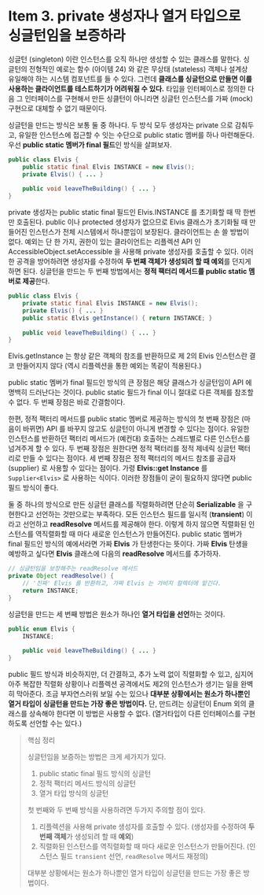 # Item 3. private 생성자나 열거 타입으로 싱글턴임을 보증하라

싱글턴 (singleton) 이란 인스턴스를 오직 하나만 생성할 수 있는 클래스를 말한다. 싱글턴의 전형적인 예로는 함수 (아이템 24) 와 같은 무상태 (stateless) 객체나 설계상 유일해야 하는 시스템 컴포넌트를 들 수 있다. 그런데 **클래스를 싱글턴으로 만들면 이를 사용하는 클라이언트를 테스트하기가 어려워질 수 있다.** 타입을 인터페이스로 정의한 다음 그 인터페이스를 구현해서 만든 싱클턴이 아니라면 싱글턴 인스턴스를 가짜 (mock) 구현으로 대체할 수 없기 때문이다.

싱글턴을 만드는 방식은 보통 둘 중 하나다. 두 방식 모두 생성자는 private 으로 감춰두고, 유일한 인스턴스에 접근할 수 잇는 수단으로 public static 멤버를 하나 마련해둔다. 우선 **public static 멤버가 final 필드**인 방식을 살펴보자.

```java
public class Elvis {
	public static final Elvis INSTANCE = new Elvis();
	private Elvis() { ... }
	
	public void leaveTheBuilding() { ... }
}
```

private 생성자는 public static final 필드인 Elvis.INSTANCE 를 초기화할 때 딱 한번만 호출된다. public 이나 protected 생성자가 없으므로 Elvis 클래스가 초기화될 때 만들어진 인스턴스가 전체 시스템에서 하나뿐임이 보장된다. 클라이언트는 손 쓸 방법이 없다. 예외는 단 한 가지, 권한이 있는 클라이언트는 리플렉션 API 인 AccessibleObject.setAccessible 을 사용해 private 생성자를 호출할 수 있다. 이러한 공격을 방어하려면 생성자를 수정하여 **두 번째 객체가 생성되려 할 때 예외**를 던지게 하면 된다. 싱글턴을 만드는 두 번째 방법에서는 **정적 팩터리 메서드를 public static 멤버로 제공**한다.

```java
public class Elvis {
	private static final Elvis INSTANCE = new Elvis();
	private Elvis() { ... }
	public static Elvis getInstance() { return INSTANCE; }
	
	public void leaveTheBuilding() { ... }
}
```

Elvis.getInstance 는 항상 같은 객체의 참조를 반환하므로 제 2의 Elvis 인스턴스란 결코 만들어지지 않다 (역시 리플렉션을 통한 예외는 똑같이 적용된다.) 

public static 멤버가 final 필드인 방식의 큰 장점은 해당 클래스가 싱글턴임이 API 에 명백히 드러난다는 것이다. public static 필드가 final 이니 절대로 다른 객체를 참조할 수 없다. 두 번째 장점은 바로 간결함이다.

한편, 정적 팩터리 메서드를 public static 멤버로 제공하는 방식의 첫 번째 장점은 (마음이 바뀌면) API 를 바꾸지 않고도 싱글턴이 아니게 변경할 수 있다는 점이다. 유일한 인스턴스를 반환하던 팩터리 메서드가 (예컨대) 호출하는 스레드별로 다른 인스턴스를 넘겨주게 할 수 있다. 두 번째 장점은 원한다면 정적 팩터리를 정적 제네릭 싱글턴 팩터리로 만들 수 있다는 점이다. 세 번째 장점은 정적 팩터리의 메서드 참조를 공급자 (supplier) 로 사용할 수 있다는 점이다. 가령 **Elvis::get Instance** 를 `Supplier<Elvis>` 로 사용하는 식이다. 이러한 장점들이 굳이 필요하지 않다면 public 필드 방식이 좋다.

둘 중 하나의 방식으로 만든 싱글턴 클래스를 직렬화하려면 단순히 **Serializable** 을 구현한다고 선언하는 것만으로는 부족하다. 모든 인스턴스 필드를 일시적 (**transient**) 이라고 선언하고 **readResolve** 메서드를 제공해야 한다. 이렇게 하지 않으면 직렬화된 인스턴스를 역직렬화할 때 마다 새로운 인스턴스가 만들어진다. public static 멤버가 final 필드인 방식의 예에서라면 가짜 **Elvis** 가 탄생한다는 뜻이다. 가짜 **Elvis** 탄생을 예방하고 싶다면 **Elvis** 클래스에 다음의 **readResolve** 메서드를 추가하자.

```java
// 싱글턴임을 보장해주는 readResolve 메서드
private Object readResolve() {
	// '진짜' Elvis 를 반환하고, 가짜 Elvis 는 가비지 컬렉터에 맡긴다.
	return INSTANCE;
}
```

싱글턴을 만드는 세 번째 방법은 원소가 하나인 **열거 타입을 선언**하는 것이다.

```java
public enum Elvis {
	INSTANCE;
	
	public void leaveTheBuilding() { ... }
}
```

public 필드 방식과 비슷하지만, 더 간결하고, 추가 노력 없이 직렬화할 수 있고, 심지어 아주 복잡한 직렬화 상황이나 리플렉션 공격에서도 제2의 인스턴스가 생기는 일을 완벽히 막아준다. 조금 부자연스러워 보일 수는 있으나 **대부분 상황에서는 원소가 하나뿐인 열거 타입이 싱글턴을 만드는 가장 좋은 방법이다.** 단, 만드려는 싱글턴이 Enum 외의 클래스를 상속해야 한다면 이 방법은 사용할 수 없다. (열거타입이 다른 인터페이스를 구현하도록 선언할 수는 있다.)

>핵심 정리
>
>싱글턴임을 보증하는 방법은 크게 세가지가 있다.
>
>1. public static final 필드 방식의 싱글턴
>2. 정적 팩터리 메서드 방식의 싱글턴
>3. 열거 타입 방식의 싱글턴
>
>첫 번째와 두 번째 방식을 사용하려면 두가지 주의할 점이 있다.
>
>1. 리플렉션을 사용해 private 생성자를 호출할 수 있다. (생성자를 수정하여 **두 번째 객체**가 생성되려 할 때 **예외**)
>2. 직렬화된 인스턴스를 역직렬화할 때 마다 새로운 인스턴스가 만들어진다. (인스턴스 필드 `transient` 선언, `readResolve` 메서드 재정의)
>
>대부분 상황에서는 원소가 하나뿐인 열거 타입이 싱글턴을 만드는 가장 좋은 방법이다.
